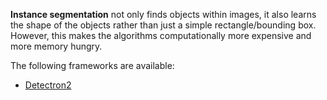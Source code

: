 **Instance segmentation** not only finds objects within images, it also learns the shape of the objects rather
than just a simple rectangle/bounding box. However, this makes the algorithms computationally more expensive
and more memory hungry.

The following frameworks are available:

* [Detectron2](detectron2.md)
